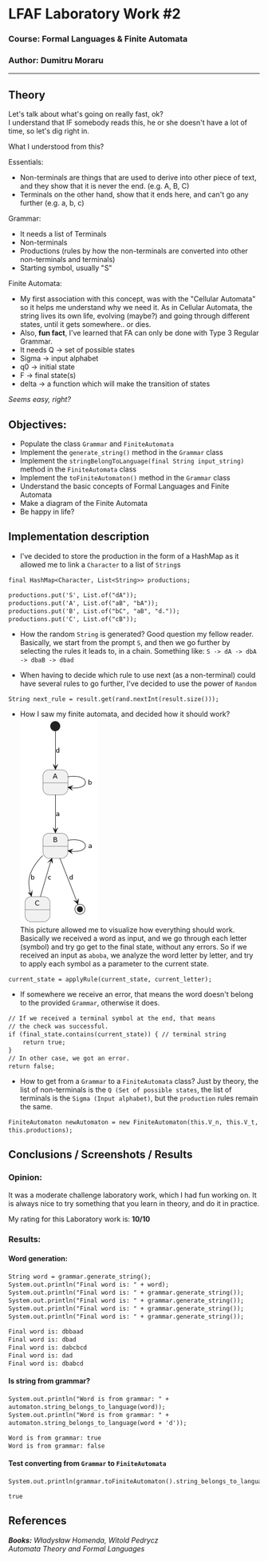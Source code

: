 # LFAF Laboratory Work #2

### Course: Formal Languages & Finite Automata
### Author: Dumitru Moraru

----

## Theory
Let's talk about what's going on really fast, ok? \
I understand that IF somebody reads this, he or she
doesn't have a lot of time, so let's dig right in.

What I understood from this?

Essentials:
- Non-terminals are things that are used to derive into other piece of 
text, and they show that it is never the end. (e.g. A, B, C)
- Terminals on the other hand, show that it ends here, and can't go any
further (e.g. a, b, c)

Grammar:
- It needs a list of Terminals
- Non-terminals
- Productions (rules by how the non-terminals are converted into other
non-terminals and terminals)
- Starting symbol, usually "S"

Finite Automata:
- My first association with this concept, was with the "Cellular Automata"
so it helps me understand why we need it. As in Cellular Automata, the
string lives its own life, evolving (maybe?) and going through different
states, until it gets somewhere.. or dies.
- Also, **fun fact**, I've learned that FA can only be done with Type 3 
Regular Grammar.
- It needs Q -> set of possible states
- Sigma -> input alphabet
- q0 -> initial state
- F -> final state(s)
- delta -> a function which will make the transition of states

_Seems easy, right?_

## Objectives:

* Populate the class `Grammar` and `FiniteAutomata`
* Implement the `generate_string()` method in the `Grammar` class
* Implement the `stringBelongToLanguage(final String input_string)`
method in the `FiniteAutomata` class
* Implement the `toFiniteAutomaton()` method in the `Grammar` class
* Understand the basic concepts of Formal Languages and Finite Automata
* Make a diagram of the Finite Automata
* Be happy in life?


## Implementation description

* I've decided to store the production in the form of a HashMap
as it allowed me to link a `Character` to a list of `String`s
```
final HashMap<Character, List<String>> productions;
```
```
productions.put('S', List.of("dA"));
productions.put('A', List.of("aB", "bA"));
productions.put('B', List.of("bC", "aB", "d."));
productions.put('C', List.of("cB"));
```

* How the random `String` is generated? Good question my fellow reader.
Basically, we start from the prompt `S`, and then we go further by
selecting the rules it leads to, in a chain. Something like:
`S -> dA -> dbA -> dbaB -> dbad`

* When having to decide which rule to use next (as a non-terminal)
could have several rules to go further, I've decided to use the
power of `Random`
```
String next_rule = result.get(rand.nextInt(result.size()));
```

* How I saw my finite automata, and decided how it should work? \
![](media/fa_diagram.png) \
This picture allowed me to visualize how everything should work.
Basically we received a word as input, and we go through each
letter (symbol) and try go get to the final state, without
any errors. So if we received an input as `aboba`, we analyze
the word letter by letter, and try to apply each symbol as
a parameter to the current state.
```
current_state = applyRule(current_state, current_letter);
```
* If somewhere we receive
an error, that means the word doesn't belong to the provided
`Grammar`, otherwise it does.
```
// If we received a terminal symbol at the end, that means
// the check was successful.
if (final_state.contains(current_state)) { // terminal string
    return true;
}
// In other case, we got an error.
return false;
```

* How to get from a `Grammar` to a `FiniteAutomata` class? Just by
theory, the list of non-terminals is the `Q (Set of possible states`,
the list of terminals is the `Sigma (Input alphabet)`, but the
`production` rules remain the same.
```
FiniteAutomaton newAutomaton = new FiniteAutomaton(this.V_n, this.V_t, this.productions);
```


## Conclusions / Screenshots / Results

### Opinion:

It was a moderate challenge laboratory work, which
I had fun working on. It is always nice to try something that
you learn in theory, and do it in practice.

My rating for this Laboratory work is: **10/10**

### Results:

#### Word generation:

```
String word = grammar.generate_string();
System.out.println("Final word is: " + word);
System.out.println("Final word is: " + grammar.generate_string());
System.out.println("Final word is: " + grammar.generate_string());
System.out.println("Final word is: " + grammar.generate_string());
System.out.println("Final word is: " + grammar.generate_string());
```
```
Final word is: dbbaad
Final word is: dbad
Final word is: dabcbcd
Final word is: dad
Final word is: dbabcd
```

#### Is string from grammar?
```
System.out.println("Word is from grammar: " + automaton.string_belongs_to_language(word));
System.out.println("Word is from grammar: " + automaton.string_belongs_to_language(word + 'd'));
```
```
Word is from grammar: true
Word is from grammar: false
```

#### Test converting from `Grammar` to `FiniteAutomata`
```
System.out.println(grammar.toFiniteAutomaton().string_belongs_to_language("dad"));
```
```
true
```

## References

_**Books:** Władysław Homenda, Witold Pedrycz \
Automata Theory and Formal Languages_